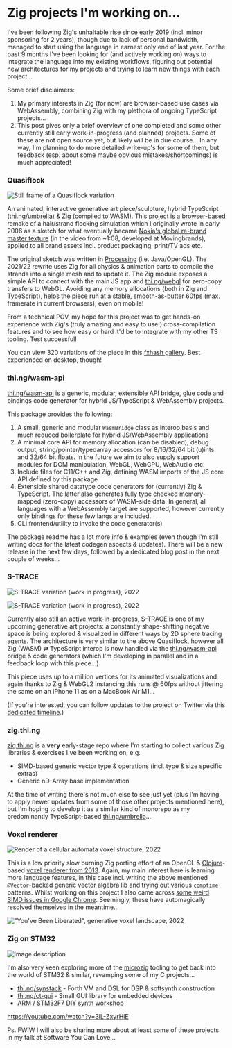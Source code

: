 # Zig projects I'm working on...

I've been following Zig's unhaltable rise since early 2019 (incl. minor
sponsoring for 2 years), though due to lack of personal bandwidth, managed to
start using the language in earnest only end of last year. For the past 9 months
I've been looking for (and actively working on) ways to integrate the language
into my existing workflows, figuring out potential new architectures for my
projects and trying to learn new things with each project...

Some brief disclaimers:

1. My primary interests in Zig (for now) are browser-based use cases via
   WebAssembly, combining Zig with my plethora of ongoing TypeScript projects...
2. This post gives only a brief overview of one completed and some other
   currently still early work-in-progress (and planned) projects. Some of these
   are not open source yet, but likely will be in due course... In any way, I'm
   planning to do more detailed write-up's for some of them, but feedback (esp.
   about some maybe obvious mistakes/shortcomings) is much appreciated!

### Quasiflock

![Still frame of a Quasiflock variation](../assets/3e/78/01lFWbAVEsSw5rGXA.jpeg)

An animated, interactive generative art piece/sculpture, hybrid TypeScript
([thi.ng/umbrella](https://thi.ng/umbrella)) & Zig (compiled to WASM). This
project is a browser-based remake of a hair/strand flocking simulation which I
originally wrote in early 2006 as a sketch for what eventually became [Nokia's
global re-brand master texture](https://vimeo.com/17559579) (in the video from
~1:08, developed at Movingbrands), applied to all brand assets incl. product
packaging, print/TV ads etc.

The original sketch was written in [Processing](https://processing.org) (i.e.
Java/OpenGL). The 2021/22 rewrite uses Zig for all physics & animation parts to
compile the strands into a single mesh and to update it. The Zig module exposes
a simple API to connect with the main JS app and
[thi.ng/webgl](https://thi.ng/webgl) for zero-copy transfers to WebGL. Avoiding
any memory allocations (both in Zig and TypeScript), helps the piece run at a
stable, smooth-as-butter 60fps (max. framerate in current browsers), even on
mobile!

From a technical POV, my hope for this project was to get hands-on experience
with Zig's (truly amazing and easy to use!) cross-compilation features and to
see how easy or hard it'd be to integrate with my other TS tooling. Test
successful!

You can view 320 variations of the piece in this [fxhash
gallery](https://www.fxhash.xyz/generative/6671). Best experienced on desktop,
though!

### thi.ng/wasm-api

[thi.ng/wasm-api](https://thi.ng/wasm-api) is a generic, modular, extensible API
bridge, glue code and bindings code generator for hybrid JS/TypeScript &
WebAssembly projects.

This package provides the following:

1. A small, generic and modular `WasmBridge` class as interop basis and much
   reduced boilerplate for hybrid JS/WebAssembly applications
2. A minimal core API for memory allocation (can be disabled), debug output,
   string/pointer/typedarray accessors for 8/16/32/64 bit (u)ints and 32/64 bit
   floats. In the future we aim to also supply support modules for DOM
   manipulation, WebGL, WebGPU, WebAudio etc.
3. Include files for C11/C++ and Zig, defining WASM imports of the JS core API
   defined by this package
4. Extensible shared datatype code generators for (currently) Zig & TypeScript.
   The latter also generates fully type checked memory-mapped (zero-copy)
   accessors of WASM-side data. In general, all languages with a WebAssembly
   target are supported, however currently only bindings for these few langs are
   included.
5. CLI frontend/utility to invoke the code generator(s)

The package readme has a lot more info & examples (even though I'm still writing
docs for the latest codegen aspects & updates). There will be a new release in
the next few days, followed by a dedicated blog post in the next couple of
weeks...

### S-TRACE

![S-TRACE variation (work in progress), 2022](../assets/ce/12/01lFM5PgAQStl2kxb.jpeg)

![S-TRACE variation (work in progress), 2022](../assets/cf/28/01lFVX5KCqOnxB0pc.jpeg)

Currently also still an active work-in-progress, S-TRACE is one of my upcoming
generative art projects: a constantly shape-shifting negative space is being
explored & visualized in different ways by 2D sphere tracing agents. The
architecture is very similar to the above Quasiflock, however all Zig (WASM) ⇄
TypeScript interop is now handled via the
[thi.ng/wasm-api](https://thi.ng/wasm-api) bridge & code generators (which I'm
developing in parallel and in a feedback loop with this piece...)

This piece uses up to a million vertices for its animated visualizations and
again thanks to Zig & WebGL2 instancing this runs @ 60fps without jittering the
same on an iPhone 11 as on a MacBook Air M1...

(If you're interested, you can follow updates to the project on Twitter via this
[dedicated timeline](https://twitter.com/toxi/timelines/1519315312524550145).)

### zig.thi.ng

[zig.thi.ng](http://zig.thi.ng) is a **very** early-stage repo where I'm
starting to collect various Zig libraries & exercises I've been working on, e.g.

-   SIMD-based generic vector type & operations (incl. type & size specific extras)
-   Generic nD-Array base implementation

At the time of writing there's not much else to see just yet (plus I'm having to
apply newer updates from some of those other projects mentioned here), but I'm
hoping to develop it as a similar kind of monorepo as my predominantly
TypeScript-based [thi.ng/umbrella](https://thi.ng/umbrella)...

### Voxel renderer

![Render of a cellular automata voxel structure, 2022](../assets/b2/e0/01lFXKdxIKhTtJoZ5.jpeg)

This is a low priority slow burning Zig porting effort of an OpenCL &
[Clojure](https://clojure.org)-based [voxel renderer from
2013](https://thi.ng/raymarchcl). Again, my main interest here is learning more
language features, in this case incl. writing the above mentioned
`@Vector`-backed generic vector algebra lib and trying out various `comptime`
patterns. Whilst working on this project I also came across [some weird SIMD
issues in Google Chrome](https://twitter.com/toxi/status/1510693121604173830).
Seemingly, these have automagically resolved themselves in the meantime...

!["You've Been Liberated", generative voxel landscape, 2022](../assets/8e/4f/01lFYjYJcxkSqDR9L.jpeg)

### Zig on STM32

![Image description](../assets/c1/9f/01lFZO9gvKuu3qJAh.jpeg)

I'm also very keen exploring more of the
[microzig](https://github.com/ZigEmbeddedGroup/microzig) tooling to get back
into the world of STM32 & similar, revamping some of my C projects...

-   [thi.ng/synstack](https://thi.ng/synstack) - Forth VM and DSL for DSP & softsynth construction
-   [thi.ng/ct-gui](https://thi.ng/ct-gui) - Small GUI library for embedded devices
-   [ARM / STM32F7 DIY synth workshop](https://thi.ng/ws-ldn-12)

https://youtube.com/watch?v=3lL-ZxyrHiE

Ps. FWIW I will also be sharing more about at least some of these projects in my
talk at Software You Can Love...
